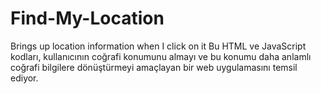 # Find-My-Location
Brings up location information when I click on it
Bu HTML ve JavaScript kodları, kullanıcının coğrafi konumunu almayı ve bu konumu daha anlamlı coğrafi bilgilere dönüştürmeyi amaçlayan bir web uygulamasını temsil ediyor.
